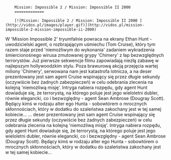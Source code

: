 
        Mission: Impossible 2 / Mission: Impossible II 2000 
        =============
        
        [![Mission: Impossible 2 / Mission: Impossible II 2000 ](http://vidos.pl/images/player.gif)](http://vidos.pl/mission-impossible-2-mission-impossible-ii-2000)
        
        
 W 'Mission Impossible 2' tryumfalnie powraca na ekrany Ethan Hunt - uwodzicielski agent, o rozbrajającym uśmiechu (Tom Cruise), który tym razem staje przed 'niemożliwym do wykonania' zadaniem wykradzenia śmiercionośnego wirusa zmutowanej grypy 'Chimery' z łap bezwzględnych terrorystów. Już pierwsze sekwencje filmu zapowiadają niezłą zabawę w najlepszym hollywoodzkim stylu. Poza brawurową akcją przejęcia wartej miliony 'Chimery', serwowana nam jest katastrofa lotnicza, a na deser prezentowany jest sam agent Cruise wspinający się przez długie sekundy (oczywiście bez żadnych zabezpieczeń) w celu odebrania zlecenia na kolejną 'niemożliwą misję'. Intryga nabiera rozpędu, gdy agent Hunt dowiaduje się, że terrorystą, na którego poluje jest jego wieloletni dubler, równie elegancki, co i bezwzględny - agent Sean Ambrose (Dougray Scott). Będący kimś w rodzaju alter ego Hunta - sobowtórem o mrocznych skłonnościach, który w dodatku do szaleństwa zakochany jest w tej samej kobiecie...   ... deser prezentowany jest sam agent Cruise wspinający się przez długie sekundy (oczywiście bez żadnych zabezpieczeń) w celu odebrania zlecenia na kolejną 'niemożliwą misję'. Intryga nabiera rozpędu, gdy agent Hunt dowiaduje się, że terrorystą, na którego poluje jest jego wieloletni dubler, równie elegancki, co i bezwzględny - agent Sean Ambrose (Dougray Scott). Będący kimś w rodzaju alter ego Hunta - sobowtórem o mrocznych skłonnościach, który w dodatku do szaleństwa zakochany jest w tej samej kobiecie...
    